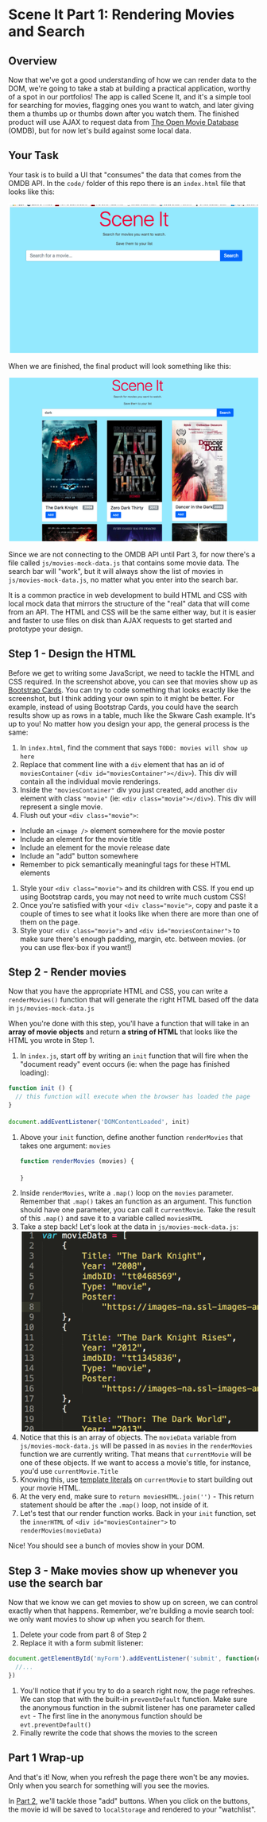 # Scene It Part 1: Rendering Movies and Search

## Overview

Now that we've got a good understanding of how we can render data to the DOM,
we're going to take a stab at building a practical application, worthy of a spot
in our portfolios! The app is called Scene It, and it's a simple tool for
searching for movies, flagging ones you want to watch, and later giving them a
thumbs up or thumbs down after you watch them. The finished product will use
AJAX to request data from [The Open Movie Database] (OMDB), but for now let's
build against some local data.

[The Open Movie Database]:https://www.omdbapi.com/

## Your Task

Your task is to build a UI that "consumes" the data that comes from the OMDB
API. In the `code/` folder of this repo there is an `index.html` file that looks
like this:

![scene it 1](images/part1-initial-screen.png)

When we are finished, the final product will look something like this:

![scene it 2](images/part1-finished-preview.png)

Since we are not connecting to the OMDB API until Part 3, for now there's a file
called `js/movies-mock-data.js` that contains some movie data. The search bar
will "work", but it will always show the list of movies in `js/movies-mock-data.js`,
no matter what you enter into the search bar.

It is a common practice in web development to build HTML and CSS with local mock
data that mirrors the structure of the "real" data that will come from an API.
The HTML and CSS will be the same either way, but it is easier and faster to use
files on disk than AJAX requests to get started and prototype your design.

## Step 1 - Design the HTML

Before we get to writing some JavaScript, we need to tackle the HTML
and CSS required. In the screenshot above, you can see that movies show up as
[Bootstrap Cards]. You can try to code something that looks exactly like the
screenshot, but I think adding your own spin to it might be better. For example,
instead of using Bootstrap Cards, you could have the search results show up as
rows in a table, much like the Skware Cash example. It's up to you! No matter
how you design your app, the general process is the same:

1. In `index.html`, find the comment that says `TODO: movies will show up here`
1. Replace that comment line with a `div` element that has an id of
   `moviesContainer` (`<div id="moviesContainer"></div>`). This div will contain
   all the individual movie renderings.
1. Inside the `"moviesContainer"` div you just created, add another `div`
   element with class `"movie"` (ie: `<div class="movie"></div>`). This div will
   represent a single movie.
1. Flush out your `<div class="movie">`:
  - Include an `<image />` element somewhere for the movie poster
  - Include an element for the movie title
  - Include an element for the movie release date
  - Include an "add" button somewhere
  - Remember to pick semantically meaningful tags for these HTML elements
1. Style your `<div class="movie">` and its children with CSS. If you end up
   using Bootstrap cards, you may not need to write much custom CSS!
1. Once you're satisfied with your `<div class="movie">`, copy and paste it a
   couple of times to see what it looks like when there are more than one of
   them on the page.
1. Style your `<div class="movie">` and `<div id="moviesContainer">` to make
   sure there's enough padding, margin, etc. between movies. (or you can use
   flex-box if you want!)

[Bootstrap Cards]:https://getbootstrap.com/docs/4.1/components/card/

## Step 2 - Render movies

Now that you have the appropriate HTML and CSS, you can write a `renderMovies()`
function that will generate the right HTML based off the data in `js/movies-mock-data.js`

When you're done with this step, you'll have a function that will take in an
**array of movie objects** and return **a string of HTML** that looks like the
HTML you wrote in Step 1.

1. In `index.js`, start off by writing an `init` function that will fire when the
  "document ready" event occurs (ie: when the page has finished loading):
  ```js
  function init () {
    // this function will execute when the browser has loaded the page
  }

  document.addEventListener('DOMContentLoaded', init)
  ```
1. Above your `init` function, define another function `renderMovies` that takes one argument: `movies`
   ```js
   function renderMovies (movies) {

   }
   ```
1. Inside `renderMovies`, write a `.map()` loop on the `movies` parameter. Remember that `.map()`
takes an function as an argument. This function should have one parameter, you
can call it `currentMovie`. Take the result of this `.map()` and save it to a
variable called `moviesHTML`
1. Take a step back! Let's look at the data in `js/movies-mock-data.js`:
  ![scene it 1](images/part1-js-data.png)
1. Notice that this is an array of objects. The `movieData` variable from `js/movies-mock-data.js` will
be passed in as `movies` in the `renderMovies` function we are currently
writing. That means that `currentMovie` will be one of these objects. If we
want to access a movie's title, for instance, you'd use `currentMovie.Title`
1. Knowing this, use [template literals] on `currentMovie` to start building out your movie HTML.
1. At the very end, make sure to `return moviesHTML.join('')` - This return
statement should be after the `.map()` loop, not inside of it.
1. Let's test that our render function works. Back in your `init` function, set
the `innerHTML` of `<div id="moviesContainer">` to `renderMovies(movieData)`

Nice! You should see a bunch of movies show in your DOM.

[template literals]:https://developer.mozilla.org/en-US/docs/Web/JavaScript/Reference/Template_literals

## Step 3 - Make movies show up whenever you use the search bar

Now that we know we can get movies to show up on screen, we can control exactly
when that happens. Remember, we're building a movie search tool: we only want
movies to show up when you search for them.

1. Delete your code from part 8 of Step 2
1. Replace it with a form submit listener:
  ```js
  document.getElementById('myForm').addEventListener('submit', function(evt) {
    //...
  })
  ```
1. You'll notice that if you try to do a search right now, the page refreshes.
We can stop that with the built-in `preventDefault` function. Make sure the
anonymous function in the submit listener has one parameter called `evt` - The
first line in the anonymous function should be `evt.preventDefault()`
1. Finally rewrite the code that shows the movies to the screen

## Part 1 Wrap-up

And that's it! Now, when you refresh the page there won't be any movies. Only
when you search for something will you see the movies.

In [Part 2], we'll tackle those "add" buttons. When you click on the buttons, the
movie id will be saved to `localStorage` and rendered to your "watchlist".

[Part 2]:part2.md
